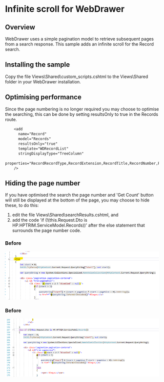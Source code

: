 # Infinite scroll for WebDrawer

## Overview
WebDrawer uses a simple pagination model to retrieve subsequent pages from a search response.  This sample adds an infinite scroll for the Record search.


## Installing the sample
Copy the file Views\Shared\custom_scripts.cshtml to the Views\Shared folder in your WebDrawer installation.

## Optimising performance
Since the page numbering is no longer required you may choose to optimise the searching, this can be done by setting resultsOnly to true in the Records route.

```
    <add
      name="Record"
      model="Records"
      resultsOnly="true"
      template="WDRecordList" 
      stringDisplayType="TreeColumn"
      properties="RecordRecordType,RecordExtension,RecordTitle,RecordNumber,RecordIsElectronic"
    />
```

## Hiding the page number
If you have optimised the search the page number and 'Get Count' button will still be displayed at the bottom of the page, you may choose to hide these, to do this:
 1) edit the file Views\Shared\searchResults.cshtml, and
 2) add the code 'if (!(this.Request.Dto is HP.HPTRIM.ServiceModel.Records))' after the else statement that surrounds the page number code.
 
### Before
  ![code before](code_before.png)
  
### Before
  ![code after](code_after.png)